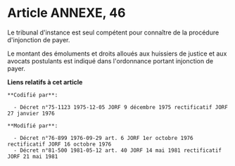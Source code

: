 # Article ANNEXE, 46

Le tribunal d'instance est seul compétent pour connaître de la procédure d'injonction de payer.

Le montant des émoluments et droits alloués aux huissiers de justice et aux avocats postulants est indiqué dans l'ordonnance
portant injonction de payer.

**Liens relatifs à cet article**

	**Codifié par**:

	  - Décret n°75-1123 1975-12-05 JORF 9 décembre 1975 rectificatif JORF 27 janvier 1976

	**Modifié par**:

	  - Décret n°76-899 1976-09-29 art. 6 JORF 1er octobre 1976 rectificatif JORF 16 octobre 1976
	  - Décret n°81-500 1981-05-12 art. 40 JORF 14 mai 1981 rectificatif JORF 21 mai 1981
